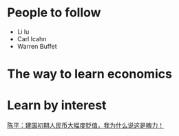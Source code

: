 # People to follow
- Li lu
- Carl Icahn
- Warren Buffet
# The way to learn economics


# Learn by interest
[陈平：建国初期人民币大幅度贬值，我为什么说这是魄力！](https://www.youtube.com/watch?v=QAcTdzwz4yo)